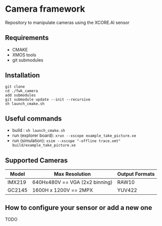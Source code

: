 # Camera framework
Repository to manipulate cameras using the XCORE.AI sensor

## Requirements
- CMAKE
- XMOS tools
- git submodules 

## Installation
```
git clone 
cd ./fwk_camera
add submodules
git submodule update --init --recursive
sh launch_cmake.sh
```

## Useful commands
- build : ```sh launch_cmake.sh```
- run (explorer board):  ```xrun --xscope example_take_picture.xe```
- run (simulation):  ```xsim --xscope "-offline trace.xmt" build/example_take_picture.xe```

## Supported Cameras

| Model  | Max Resolution | Output Formats
| ------------- | ------------- | ------------- |
| IMX219 | 640Hx480V == VGA (2x2 binning) | RAW10
| GC2145 | 1600H x 1200V == 2MPX | YUV422

## How to configure your sensor or add a new one
TODO